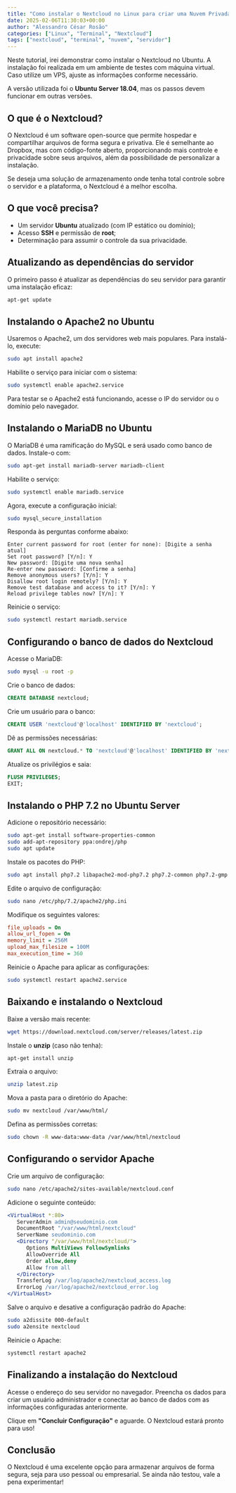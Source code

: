 ```yaml
---
title: "Como instalar o Nextcloud no Linux para criar uma Nuvem Privada?"
date: 2025-02-06T11:30:03+00:00
author: "Alessandro César Rosão"
categories: ["Linux", "Terminal", "Nextcloud"]
tags: ["nextcloud", "terminal", "nuvem", "servidor"]
---
```


Neste tutorial, irei demonstrar como instalar o Nextcloud no Ubuntu. A instalação foi realizada em um ambiente de testes com máquina virtual. Caso utilize um VPS, ajuste as informações conforme necessário.

A versão utilizada foi o **Ubuntu Server 18.04**, mas os passos devem funcionar em outras versões.

## O que é o Nextcloud?

O Nextcloud é um software open-source que permite hospedar e compartilhar arquivos de forma segura e privativa. Ele é semelhante ao Dropbox, mas com código-fonte aberto, proporcionando mais controle e privacidade sobre seus arquivos, além da possibilidade de personalizar a instalação.

Se deseja uma solução de armazenamento onde tenha total controle sobre o servidor e a plataforma, o Nextcloud é a melhor escolha.

## O que você precisa?

- Um servidor **Ubuntu** atualizado (com IP estático ou domínio);
- Acesso **SSH** e permissão de **root**;
- Determinação para assumir o controle da sua privacidade.

## Atualizando as dependências do servidor

O primeiro passo é atualizar as dependências do seu servidor para garantir uma instalação eficaz:

```bash
apt-get update
```

## Instalando o Apache2 no Ubuntu

Usaremos o Apache2, um dos servidores web mais populares. Para instalá-lo, execute:

```bash
sudo apt install apache2
```

Habilite o serviço para iniciar com o sistema:

```bash
sudo systemctl enable apache2.service
```

Para testar se o Apache2 está funcionando, acesse o IP do servidor ou o domínio pelo navegador.

## Instalando o MariaDB no Ubuntu

O MariaDB é uma ramificação do MySQL e será usado como banco de dados. Instale-o com:

```bash
sudo apt-get install mariadb-server mariadb-client
```

Habilite o serviço:

```bash
sudo systemctl enable mariadb.service
```

Agora, execute a configuração inicial:

```bash
sudo mysql_secure_installation
```

Responda às perguntas conforme abaixo:

```plaintext
Enter current password for root (enter for none): [Digite a senha atual]
Set root password? [Y/n]: Y
New password: [Digite uma nova senha]
Re-enter new password: [Confirme a senha]
Remove anonymous users? [Y/n]: Y
Disallow root login remotely? [Y/n]: Y
Remove test database and access to it? [Y/n]: Y
Reload privilege tables now? [Y/n]: Y
```

Reinicie o serviço:

```bash
sudo systemctl restart mariadb.service
```

## Configurando o banco de dados do Nextcloud

Acesse o MariaDB:

```bash
sudo mysql -u root -p
```

Crie o banco de dados:

```sql
CREATE DATABASE nextcloud;
```

Crie um usuário para o banco:

```sql
CREATE USER 'nextcloud'@'localhost' IDENTIFIED BY 'nextcloud';
```

Dê as permissões necessárias:

```sql
GRANT ALL ON nextcloud.* TO 'nextcloud'@'localhost' IDENTIFIED BY 'nextcloud' WITH GRANT OPTION;
```

Atualize os privilégios e saia:

```sql
FLUSH PRIVILEGES;
EXIT;
```

## Instalando o PHP 7.2 no Ubuntu Server

Adicione o repositório necessário:

```bash
sudo apt-get install software-properties-common
sudo add-apt-repository ppa:ondrej/php
sudo apt update
```

Instale os pacotes do PHP:

```bash
sudo apt install php7.2 libapache2-mod-php7.2 php7.2-common php7.2-gmp php7.2-curl php7.2-intl php7.2-mbstring php7.2-xmlrpc php7.2-mysql php7.2-gd php7.2-xml php7.2-cli php7.2-zip
```

Edite o arquivo de configuração:

```bash
sudo nano /etc/php/7.2/apache2/php.ini
```

Modifique os seguintes valores:

```ini
file_uploads = On
allow_url_fopen = On
memory_limit = 256M
upload_max_filesize = 100M
max_execution_time = 360
```

Reinicie o Apache para aplicar as configurações:

```bash
sudo systemctl restart apache2.service
```

## Baixando e instalando o Nextcloud

Baixe a versão mais recente:

```bash
wget https://download.nextcloud.com/server/releases/latest.zip
```

Instale o **unzip** (caso não tenha):

```bash
apt-get install unzip
```

Extraia o arquivo:

```bash
unzip latest.zip
```

Mova a pasta para o diretório do Apache:

```bash
sudo mv nextcloud /var/www/html/
```

Defina as permissões corretas:

```bash
sudo chown -R www-data:www-data /var/www/html/nextcloud
```

## Configurando o servidor Apache

Crie um arquivo de configuração:

```bash
sudo nano /etc/apache2/sites-available/nextcloud.conf
```

Adicione o seguinte conteúdo:

```apache
<VirtualHost *:80>
   ServerAdmin admin@seudominio.com
   DocumentRoot "/var/www/html/nextcloud"
   ServerName seudominio.com
   <Directory "/var/www/html/nextcloud/">
      Options MultiViews FollowSymlinks
      AllowOverride All
      Order allow,deny
      Allow from all
   </Directory>
   TransferLog /var/log/apache2/nextcloud_access.log
   ErrorLog /var/log/apache2/nextcloud_error.log
</VirtualHost>
```

Salve o arquivo e desative a configuração padrão do Apache:

```bash
sudo a2dissite 000-default
sudo a2ensite nextcloud
```

Reinicie o Apache:

```bash
systemctl restart apache2
```

## Finalizando a instalação do Nextcloud

Acesse o endereço do seu servidor no navegador. Preencha os dados para criar um usuário administrador e conectar ao banco de dados com as informações configuradas anteriormente.

Clique em **"Concluir Configuração"** e aguarde. O Nextcloud estará pronto para uso!

## Conclusão

O Nextcloud é uma excelente opção para armazenar arquivos de forma segura, seja para uso pessoal ou empresarial. Se ainda não testou, vale a pena experimentar!

